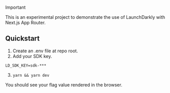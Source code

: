 > [!IMPORTANT]  
> This is an experimental project to demonstrate the use of LaunchDarkly with Next.js App Router.

## Quickstart

1. Create an .env file at repo root.
2. Add your SDK key.

```dotenv
LD_SDK_KEY=sdk-***
```

3. `yarn && yarn dev`

You should see your flag value rendered in the browser.
